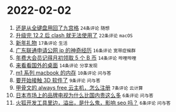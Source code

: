 # 2022-02-02

1. [还是从全键盘用回了九宫格](https://www.v2ex.com/t/831638) `24条评论` `随想`
1. [升级完 12.2 后 clash 就无法使用了](https://www.v2ex.com/t/831648) `22条评论` `macOS`
1. [新年礼物](https://www.v2ex.com/t/831639) `17条评论` `生活`
1. [广东联通申请公网 ip 的神奇经历](https://www.v2ex.com/t/831649) `16条评论` `宽带症候群`
1. [年费大会员记得月初领取 5 个 B 币](https://www.v2ex.com/t/831644) `14条评论` `哔哩哔哩`
1. [来看看国外的桌面](https://www.v2ex.com/t/831641) `14条评论` `分享发现`
1. [m1 系列 macbook 的内存](https://www.v2ex.com/t/831645) `10条评论` `问与答`
1. [要开始接触 3D 软件了](https://www.v2ex.com/t/831647) `9条评论` `问与答`
1. [甲骨文的 always free 云主机，怎么注册](https://www.v2ex.com/t/831642) `7条评论` `云计算`
1. [日本市场上的品牌电视为什么比国内贵这么多](https://www.v2ex.com/t/831670) `6条评论` `问与答`
1. [火狐开发工具里边，溢出，是什么鬼，影响 seo 吗？](https://www.v2ex.com/t/831637) `6条评论` `问与答`
